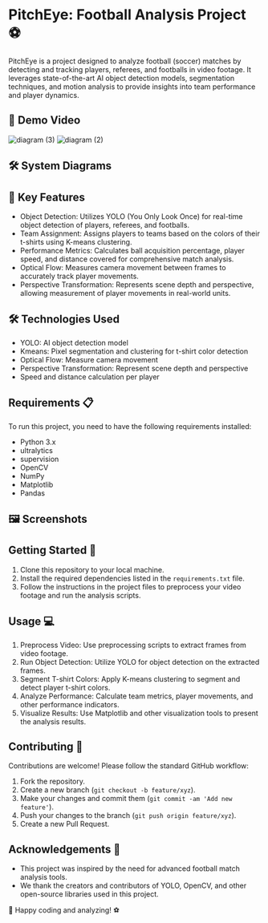 # PitchEye: Football Analysis Project ⚽

PitchEye is a project designed to analyze football (soccer) matches by detecting and tracking players, referees, and footballs in video footage. It leverages state-of-the-art AI object detection models, segmentation techniques, and motion analysis to provide insights into team performance and player dynamics.

## 🎥 Demo Video

![diagram (3)](https://github.com/DhruvSharma19/PitchEye/assets/112254552/52377374-1a36-4cab-a4d1-7ea8066e378c)
![diagram (2)](https://github.com/DhruvSharma19/PitchEye/assets/112254552/7125c41f-235b-460f-8b13-87533ec00f02)


## 🛠️ System Diagrams

## 🌟 Key Features

- Object Detection: Utilizes YOLO (You Only Look Once) for real-time object detection of players, referees, and footballs.
- Team Assignment: Assigns players to teams based on the colors of their t-shirts using K-means clustering.
- Performance Metrics: Calculates ball acquisition percentage, player speed, and distance covered for comprehensive match analysis.
- Optical Flow: Measures camera movement between frames to accurately track player movements.
- Perspective Transformation: Represents scene depth and perspective, allowing measurement of player movements in real-world units.

## 🛠 Technologies Used

- YOLO: AI object detection model
- Kmeans: Pixel segmentation and clustering for t-shirt color detection
- Optical Flow: Measure camera movement
- Perspective Transformation: Represent scene depth and perspective
- Speed and distance calculation per player

## Requirements 📋
To run this project, you need to have the following requirements installed:
- Python 3.x
- ultralytics
- supervision
- OpenCV
- NumPy
- Matplotlib
- Pandas

## 🖼️ Screenshots

## Getting Started 🚀
1. Clone this repository to your local machine.
2. Install the required dependencies listed in the `requirements.txt` file.
3. Follow the instructions in the project files to preprocess your video footage and run the analysis scripts.

## Usage 💻
1. Preprocess Video: Use preprocessing scripts to extract frames from video footage.
2. Run Object Detection: Utilize YOLO for object detection on the extracted frames.
3. Segment T-shirt Colors: Apply K-means clustering to segment and detect player t-shirt colors.
4. Analyze Performance: Calculate team metrics, player movements, and other performance indicators.
5. Visualize Results: Use Matplotlib and other visualization tools to present the analysis results.

## Contributing 🤝
Contributions are welcome! Please follow the standard GitHub workflow:
1. Fork the repository.
2. Create a new branch (`git checkout -b feature/xyz`).
3. Make your changes and commit them (`git commit -am 'Add new feature'`).
4. Push your changes to the branch (`git push origin feature/xyz`).
5. Create a new Pull Request.

## Acknowledgements 🙏
- This project was inspired by the need for advanced football match analysis tools.
- We thank the creators and contributors of YOLO, OpenCV, and other open-source libraries used in this project.
  
🚀 Happy coding and analyzing! ⚽
